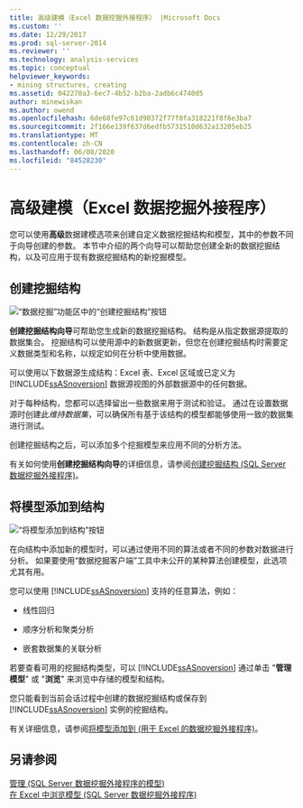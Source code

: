 ```yaml
---
title: 高级建模（Excel 数据挖掘外接程序） |Microsoft Docs
ms.custom: ''
ms.date: 12/29/2017
ms.prod: sql-server-2014
ms.reviewer: ''
ms.technology: analysis-services
ms.topic: conceptual
helpviewer_keywords:
- mining structures, creating
ms.assetid: 042270a3-6ec7-4b52-b2ba-2adb6c4740d5
author: minewiskan
ms.author: owend
ms.openlocfilehash: 6de68fe97c61d90372f77f0fa318221f8f6e3ba7
ms.sourcegitcommit: 2f166e139f637d6edfb5731510d632a13205eb25
ms.translationtype: MT
ms.contentlocale: zh-CN
ms.lasthandoff: 06/08/2020
ms.locfileid: "84528230"
---
```

# <a name="advanced-modeling-data-mining-add-ins-for-excel"></a>高级建模（Excel 数据挖掘外接程序）
  您可以使用**高级**数据建模选项来创建自定义数据挖掘结构和模型，其中的参数不同于向导创建的参数。 本节中介绍的两个向导可以帮助您创建全新的数据挖掘结构，以及可应用于现有数据挖掘结构的新挖掘模型。  
  
## <a name="create-mining-structure"></a>创建挖掘结构  
 ![“数据挖掘”功能区中的“创建挖掘结构”按钮](media/dmc-createstruct.gif "“数据挖掘”功能区中的“创建挖掘结构”按钮")  
  
 **创建挖掘结构向导**可帮助您生成新的数据挖掘结构。 结构是从指定数据源提取的数据集合。  挖掘结构可以使用源中的新数据更新，但您在创建挖掘结构时需要定义数据类型和名称，以规定如何在分析中使用数据。  
  
 可以使用以下数据源生成结构：Excel 表、Excel 区域或已定义为 [!INCLUDE[ssASnoversion](../includes/ssasnoversion-md.md)] 数据源视图的外部数据源中的任何数据。  
  
 对于每种结构，您都可以选择留出一些数据来用于测试和验证。 通过在设置数据源时创建此*维持数据集*，可以确保所有基于该结构的模型都能够使用一致的数据集进行测试。  
  
 创建挖掘结构之后，可以添加多个挖掘模型来应用不同的分析方法。  
  
 有关如何使用**创建挖掘结构向导**的详细信息，请参阅[创建挖掘结构 &#40;SQL Server 数据挖掘外接程序&#41;](create-mining-structure-sql-server-data-mining-add-ins.md)。  
  
## <a name="add-model-to-structure"></a>将模型添加到结构  
 ![“将模型添加到结构”按钮](media/dmc-addmodel.gif "“将模型添加到结构”按钮")  
  
 在向结构中添加新的模型时，可以通过使用不同的算法或者不同的参数对数据进行分析。 如果要使用“数据挖掘客户端”工具中未公开的某种算法创建模型，此选项尤其有用。  
  
 您可以使用 [!INCLUDE[ssASnoversion](../includes/ssasnoversion-md.md)] 支持的任意算法，例如：  
  
-   线性回归  
  
-   顺序分析和聚类分析  
  
-   嵌套数据集的关联分析  
  
 若要查看可用的挖掘结构类型，可以 [!INCLUDE[ssASnoversion](../includes/ssasnoversion-md.md)] 通过单击 "**管理模型**" 或 "**浏览**" 来浏览中存储的模型和结构。  
  
 您只能看到当前会话过程中创建的数据挖掘结构或保存到 [!INCLUDE[ssASnoversion](../includes/ssasnoversion-md.md)] 实例的挖掘结构。  
  
 有关详细信息，请参阅[将模型添加到 &#40;用于 Excel 的数据挖掘外接程序&#41;](add-model-to-structure-data-mining-add-ins-for-excel.md)。  
  
## <a name="see-also"></a>另请参阅  
 [管理 &#40;SQL Server 数据挖掘外接程序的模型&#41;](manage-models-sql-server-data-mining-add-ins.md)   
 [在 Excel 中浏览模型 &#40;SQL Server 数据挖掘外接程序&#41;](browsing-models-in-excel-sql-server-data-mining-add-ins.md)  
  
  
